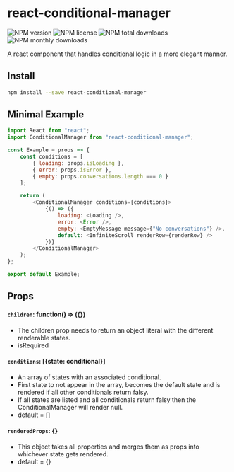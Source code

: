 # react-conditional-manager

![NPM version](https://img.shields.io/npm/v/react-conditional-manager.svg?style=flat)
![NPM license](https://img.shields.io/npm/l/react-conditional-manager.svg?style=flat)
![NPM total downloads](https://img.shields.io/npm/dt/react-conditional-manager.svg?style=flat)
![NPM monthly downloads](https://img.shields.io/npm/dm/react-conditional-manager.svg?style=flat)

A react component that handles conditional logic in a more elegant manner.

## Install

```bash
npm install --save react-conditional-manager
```

## Minimal Example

```js
import React from "react";
import ConditionalManager from "react-conditional-manager";

const Example = props => {
    const conditions = [
        { loading: props.isLoading },
        { error: props.isError },
        { empty: props.conversations.length === 0 }
    ];

    return (
        <ConditionalManager conditions={conditions}>
            {() => ({
                loading: <Loading />,
                error: <Error />,
                empty: <EmptyMessage message={"No conversations"} />,
                default: <InfiniteScroll renderRow={renderRow} />
            })}
        </ConditionalManager>
    );
};

export default Example;
```

## Props

#### `children`: function() => ({})

-   The children prop needs to return an object literal with the different renderable states.
-   isRequired

#### `conditions`: [{state: conditional}]

-   An array of states with an associated conditional.
-   First state to not appear in the array, becomes the default state and is rendered if all other conditionals return falsy.
-   If all states are listed and all conditionals return falsy then the ConditionalManager will render null.
-   default = []

#### `renderedProps`: {}

-   This object takes all properties and merges them as props into whichever state gets rendered.
-   default = {}
